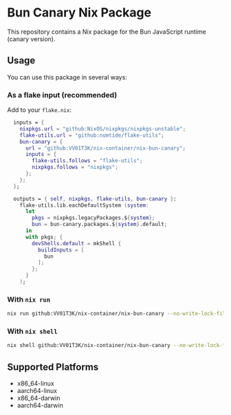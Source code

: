 # Bun Canary Nix Package

This repository contains a Nix package for the Bun JavaScript runtime (canary version).

## Usage

You can use this package in several ways:


### As a flake input (recommended)

Add to your `flake.nix`:

```nix
  inputs = {
    nixpkgs.url = "github:NixOS/nixpkgs/nixpkgs-unstable";
    flake-utils.url = "github:numtide/flake-utils";
    bun-canary = {
      url = "github:VV01T3K/nix-container/nix-bun-canary";
      inputs = {
        flake-utils.follows = "flake-utils";
        nixpkgs.follows = "nixpkgs";
      };
    };
  };

  outputs = { self, nixpkgs, flake-utils, bun-canary }:
    flake-utils.lib.eachDefaultSystem (system:
      let
        pkgs = nixpkgs.legacyPackages.${system};
        bun = bun-canary.packages.${system}.default;
      in
      with pkgs; {
        devShells.default = mkShell {
          buildInputs = [
            bun
          ];
        };
      }
    );
```
### With `nix run`

```bash
nix run github:VV01T3K/nix-container/nix-bun-canary --no-write-lock-file
```

### With `nix shell`

```bash
nix shell github:VV01T3K/nix-container/nix-bun-canary --no-write-lock-file
```

## Supported Platforms

- x86_64-linux
- aarch64-linux
- x86_64-darwin
- aarch64-darwin